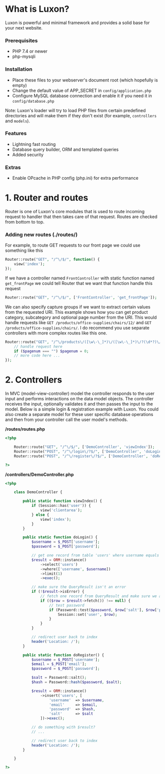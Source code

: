 # What is Luxon?
Luxon is powerful and minimal framework and provides a solid base for your next website.

### Prerequisites
- PHP 7.4 or newer
- php-mysqli

### Installation
- Place these files to your webserver's document root (which hopefully is empty)
- Change the default value of APP_SECRET in `config/application.php`
- Configure MySQL database connection and enable it if you need it in `config/database.php`

Note: Luxon's loader will try to load PHP files from certain predefined directories and will make them if they don't exist (for example, `controllers` and `models`).

### Features
- Lightning fast routing
- Database query builder, ORM and templated queries
- Added security

### Extras
- Enable OPcache in PHP config (php.ini) for extra performance


# 1. Router and routes
Router is one of Luxon's core modules that is used to route incoming request to handler that then takes care of that request. Routes are checked from bottom to top.

### Adding new routes (./routes/)
For example, to route GET requests to our front page we could use something like this
```php
Router::route("GET", "/^\/$/", function() {
    view('index');
});
```

If we have a controller named `FrontController` with static function named `get_frontPage` we could tell Router that we want that function handle this request
```php
Router::route("GET", "/^\/$/", ['FrontController', 'get_frontPage']);
```

We can also specify capture groups if we want to extract certain values from the requested URI. This example shows how you can get product category, subcategory and optional page number from the URI.
This would handle requests like `GET /products/office-supplies/chairs/12/` and `GET /products/office-supplies/chairs/`. I do recommend you use separate controllers with more complex routes like this one.
```php
Router::route("GET", "/^\/products\/([\w\-\_]*)\/([\w\-\_]*)\/?(\d*?)\/?$/", function($maincat, $subcat, $pagenum) {
    // handle request here
    if ($pagenum === "") $pagenum = 0;
    // more code here ...
});
```

# 2. Controllers
In MVC (model-view-controller) model the controller responds to the user input and performs interactions on the data model objects. The controller receives the input, optionally validates it and then passes the input to the model. Below is a simple login & registration example with Luxon. You could also create a separate model for these user specific database operations and then from your controller call the user model's methods.

**/routes/routes.php**
```php
<?php

    Router::route("GET", "/^\/$/", ['DemoController', 'viewIndex']);
    Router::route("POST", "/^\/login\/?$/", ['DemoController', 'doLogin']);
    Router::route("POST", "/^\/register\/?$/", ['DemoController', 'doRegister']);

?>
```

**/controllers/DemoController.php**
```php
<?php

    class DemoController {

        public static function viewIndex() {
            if (Session::has('user')) {
                view('clientarea');
            } else {
                view('index');
            }
        }

        public static function doLogin() {
            $username = $_POST['username'];
            $password = $_POST['password'];

            // get one record from table 'users' where username equals $username
            $result = ORM::instance()
                ->select('users')
                ->where(['username', $username])
                ->limit(1)
                ->exec();

            // make sure the QueryResult isn't an error
            if (!$result->isError) {
                // fetch one record from QueryResult and make sure we actually got a record
                if (($row = $result->fetch()) !== null) {
                    // test password
                    if (Password::test($password, $row['salt'], $row['password'])) {
                        Session::set('user', $row);
                    }
                }
            }

            // redirect user back to index
            header('Location: /');
        }

        public static function doRegister() {
            $username = $_POST['username'];
            $email = $_POST['email'];
            $password = $_POST['password'];

            $salt = Password::salt();
            $hash = Password::hash($password, $salt);

            $result = ORM::instance()
                ->insert('users', [
                    'username'  => $username,
                    'email'     => $email,
                    'password'  => $hash,
                    'salt'      => $salt
                ])->exec();

            // do something with $result?
            // ...

            // redirect user back to index
            header('Location: /');
        }

    }

?>
```
